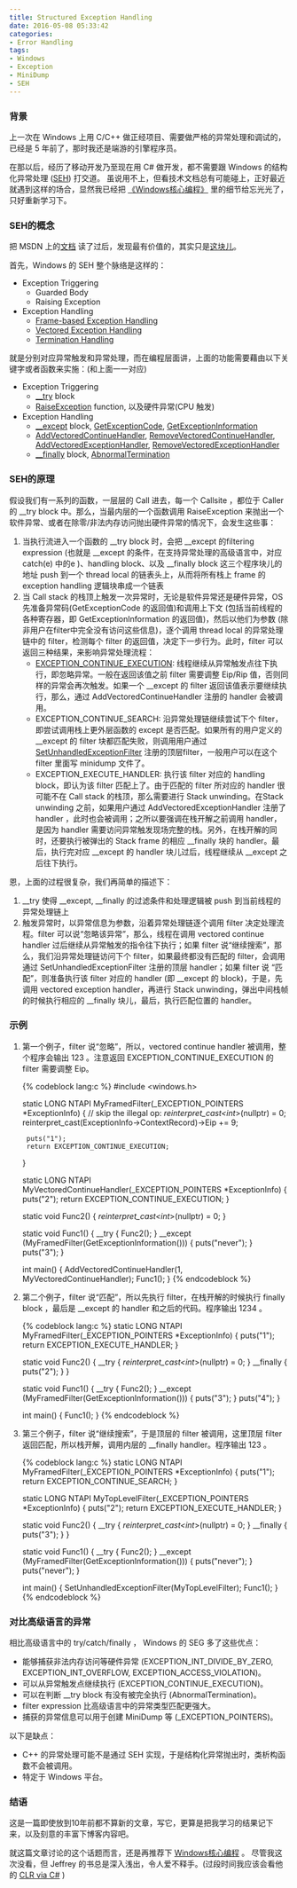 ```yaml
---
title: Structured Exception Handling
date: 2016-05-08 05:33:42
categories:
- Error Handling
tags:
- Windows
- Exception
- MiniDump
- SEH
---
```

### 背景
上一次在 Windows 上用 C/C++ 做正经项目、需要做严格的异常处理和调试的，已经是 5 年前了，那时我还是端游的引擎程序员。
<!-- more -->
在那以后，经历了移动开发乃至现在用 C# 做开发，都不需要跟 Windows 的结构化异常处理 ([SEH](https://zh.wikipedia.org/zh/%E7%BB%93%E6%9E%84%E5%8C%96%E5%BC%82%E5%B8%B8%E5%A4%84%E7%90%86)) 打交道。
虽说用不上，但看技术文档总有可能碰上，正好最近就遇到这样的场合，显然我已经把 [《Windows核心编程》](https://book.douban.com/subject/3235659/) 里的细节给忘光光了，只好重新学习下。


### SEH的概念
把 MSDN 上的[文档](https://msdn.microsoft.com/en-us/library/windows/desktop/ms680657%28v=vs.85%29.aspx) 读了过后，发现最有价值的，其实只是[这块儿](https://msdn.microsoft.com/en-us/library/windows/desktop/ms679270%28v=vs.85%29.aspx)。

首先，Windows 的 SEH 整个脉络是这样的：

+ Exception Triggering
    - Guarded Body
    - Raising Exception
+ Exception Handling
    - [Frame-based Exception Handling](https://msdn.microsoft.com/en-us/library/windows/desktop/ms679353%28v=vs.85%29.aspx)
    -  [Vectored Exception Handling](https://msdn.microsoft.com/en-us/library/windows/desktop/ms679270%28v=vs.85%29.aspx)
    -  [Termination Handling](https://msdn.microsoft.com/en-us/library/windows/desktop/ms681394%28v=vs.85%29.aspx)

就是分别对应异常触发和异常处理，而在编程层面讲，上面的功能需要藉由以下关键字或者函数来实施：(和上面一一对应)

+ Exception Triggering
    - [__try](https://msdn.microsoft.com/en-us/library/windows/desktop/ms679270%28v=vs.85%29.aspx) block
    - [RaiseException](https://msdn.microsoft.com/en-us/library/windows/desktop/ms680552%28v=vs.85%29.aspx) function, 以及硬件异常(CPU 触发)
+ Exception Handling
    - [__except](https://msdn.microsoft.com/en-us/library/windows/desktop/ms679270%28v=vs.85%29.aspx) block, [GetExceptionCode](https://msdn.microsoft.com/en-us/library/windows/desktop/ms679356%28v=vs.85%29.aspx),  [GetExceptionInformation](https://msdn.microsoft.com/en-us/library/windows/desktop/ms679357%28v=vs.85%29.aspx)
    - [AddVectoredContinueHandler](https://msdn.microsoft.com/en-us/library/windows/desktop/ms679273%28v=vs.85%29.aspx), [RemoveVectoredContinueHandler](https://msdn.microsoft.com/en-us/library/windows/desktop/ms680567%28v=vs.85%29.aspx), [AddVectoredExceptionHandler](https://msdn.microsoft.com/en-us/library/windows/desktop/ms679274%28v=vs.85%29.aspx), [RemoveVectoredExceptionHandler](https://msdn.microsoft.com/en-us/library/windows/desktop/ms680571%28v=vs.85%29.aspx) 
    - [__finally](https://msdn.microsoft.com/en-us/library/windows/desktop/ms679270%28v=vs.85%29.aspx) block, [AbnormalTermination](https://msdn.microsoft.com/en-us/library/windows/desktop/ms679265%28v=vs.85%29.aspx)


### SEH的原理
假设我们有一系列的函数，一层层的 Call 进去，每一个 Callsite ，都位于 Caller 的 __try block  中。那么，当最内层的一个函数调用 RaiseException 来抛出一个软件异常、或者在除零/非法内存访问抛出硬件异常的情况下，会发生这些事：

1. 当执行流进入一个函数的 __try block 时，会把 __except 的filtering expression (也就是 __except 的条件，在支持异常处理的高级语言中，对应 catch(e) 中的e )、handling block、以及 __finally block 这三个程序块儿的地址 push 到一个 thread local 的链表头上，从而将所有栈上 frame 的 exception handling 逻辑块串成一个链表
2.  当 Call stack 的栈顶上触发一次异常时，无论是软件异常还是硬件异常，OS 先准备异常码(GetExceptionCode 的返回值)和调用上下文 (包括当前线程的各种寄存器，即 GetExceptionInformation 的返回值)，然后以他们为参数 (除非用户在filter中完全没有访问这些信息)，逐个调用 thread local 的异常处理链中的 filter，检测每个 filter 的返回值，决定下一步行为。此时，filter 可以返回三种结果，来影响异常处理流程：
    + [EXCEPTION_CONTINUE_EXECUTION](https://msdn.microsoft.com/en-us/library/s58ftw19.aspx): 线程继续从异常触发点往下执行，即忽略异常。一般在返回该值之前 filter 需要调整 Eip/Rip 值，否则同样的异常会再次触发。如果一个 __except 的 filter 返回该值表示要继续执行，那么，通过 AddVectoredContinueHandler 注册的 handler 会被调用。
    +  EXCEPTION_CONTINUE_SEARCH: 沿异常处理链继续尝试下个 filter，即尝试调用栈上更外层函数的 except 是否匹配。如果所有的用户定义的 __except 的 filter 块都匹配失败，则调用用户通过 [SetUnhandledExceptionFilter](https://msdn.microsoft.com/en-us/library/windows/desktop/ms680634%28v=vs.85%29.aspx) 注册的顶层filter，一般用户可以在这个 filter 里面写 minidump 文件了。
    +  EXCEPTION_EXECUTE_HANDLER: 执行该 filter 对应的 handling block，即认为该 filter 匹配上了。由于匹配的 filter 所对应的 handler 很可能不在 Call stack 的栈顶，那么需要进行 Stack unwinding。在Stack unwinding 之前，如果用户通过 AddVectoredExceptionHandler 注册了 handler ，此时也会被调用；之所以要强调在栈开解之前调用 handler，是因为 handler 需要访问异常触发现场完整的栈。另外，在栈开解的同时，还要执行被弹出的 Stack frame 的相应 __finally 块的 handler。最后，执行完对应 __except 的 handler 块儿过后，线程继续从 __except 之后往下执行。
    
恩，上面的过程很复杂，我们再简单的描述下：

1. __try 使得 __except, __finally 的过滤条件和处理逻辑被 push 到当前线程的异常处理链上
2. 触发异常时，以异常信息为参数，沿着异常处理链逐个调用 filter 决定处理流程。filter 可以说“忽略该异常”，那么，线程在调用 vectored continue handler 过后继续从异常触发的指令往下执行；如果 filter 说“继续搜索”，那么，我们沿异常处理链访问下个 filter，如果最终都没有匹配的 filter，会调用通过 SetUnhandledExceptionFilter 注册的顶层 handler；如果 filter 说 “匹配”，则准备执行该 filter 对应的 handler (即 __except 的 block)，于是，先调用 vectored exception handler，再进行 Stack unwinding，弹出中间栈帧的时候执行相应的 __finally 块儿，最后，执行匹配位置的 handler。

### 示例

1. 第一个例子，filter 说“忽略”，所以，vectored continue handler 被调用，整个程序会输出 123 。注意返回 EXCEPTION_CONTINUE_EXECUTION 的 filter 需要调整 Eip。

    {% codeblock lang:c %}
    #include <windows.h>

    static LONG NTAPI MyFramedFilter(_EXCEPTION_POINTERS *ExceptionInfo) 
    {
        // skip the illegal op:  *reinterpret_cast<int*>(nullptr) = 0;
        reinterpret_cast<PCONTEXT>(ExceptionInfo->ContextRecord)->Eip += 9;

        puts("1");
        return EXCEPTION_CONTINUE_EXECUTION;
    }

    static LONG NTAPI MyVectoredContinueHandler(_EXCEPTION_POINTERS *ExceptionInfo) 
    {
        puts("2");
        return EXCEPTION_CONTINUE_EXECUTION;
    }

    static void Func2() 
    {
        *reinterpret_cast<int*>(nullptr) = 0;
    }

    static void Func1() 
    {
        __try 
        {
            Func2();
        } 
        __except (MyFramedFilter(GetExceptionInformation())) 
        {
            puts("never");
        }
        puts("3");
    }

    int main() 
    {
        AddVectoredContinueHandler(1, MyVectoredContinueHandler);
        Func1();
    }
    {% endcodeblock %}

2. 第二个例子，filter 说“匹配”，所以先执行 filter，在栈开解的时候执行 finally block ，最后是 __except 的 handler 和之后的代码。程序输出 1234 。

    {% codeblock lang:c %}
    static LONG NTAPI MyFramedFilter(_EXCEPTION_POINTERS *ExceptionInfo) 
    {
        puts("1");
        return EXCEPTION_EXECUTE_HANDLER;
    }

    static void Func2() 
    {
        __try 
        {
            *reinterpret_cast<int*>(nullptr) = 0;
        }
        __finally 
        {
            puts("2");
        }
    }

    static void Func1() 
    {
        __try 
        {
            Func2();
        } 
        __except (MyFramedFilter(GetExceptionInformation())) 
        {
            puts("3");
        }
        puts("4");
    }

    int main() 
    {
        Func1();
    }
    {% endcodeblock %}

3. 第三个例子，filter 说“继续搜索”，于是顶层的 filter 被调用，这里顶层 filter 返回匹配，所以栈开解，调用内层的 __finally handler。程序输出 123 。

    {% codeblock lang:c %}
    static LONG NTAPI MyFramedFilter(_EXCEPTION_POINTERS *ExceptionInfo) 
    {
        puts("1");
        return EXCEPTION_CONTINUE_SEARCH;
    }

    static LONG NTAPI MyTopLevelFilter(_EXCEPTION_POINTERS *ExceptionInfo)
    {
        puts("2");
        return EXCEPTION_EXECUTE_HANDLER;
    }

    static void Func2() 
    {
        __try 
        {
            *reinterpret_cast<int*>(nullptr) = 0;
        }
        __finally 
        {
            puts("3");
        }
    }

    static void Func1() 
    {
        __try 
        {
            Func2();
        } 
        __except (MyFramedFilter(GetExceptionInformation())) 
        {
            puts("never");
        }
        puts("never");
    }

    int main() 
    {
        SetUnhandledExceptionFilter(MyTopLevelFilter);
        Func1();
    }
    {% endcodeblock %}


### 对比高级语言的异常
相比高级语言中的 try/catch/finally ， Windows 的 SEG 多了这些优点：

+ 能够捕获非法内存访问等硬件异常 (EXCEPTION_INT_DIVIDE_BY_ZERO, EXCEPTION_INT_OVERFLOW, EXCEPTION_ACCESS_VIOLATION)。
+ 可以从异常触发点继续执行 (EXCEPTION_CONTINUE_EXECUTION)。
+ 可以在判断 __try block 有没有被完全执行 (AbnormalTermination)。
+ filter expression 比高级语言中的异常类型匹配更强大。
+ 捕获的异常信息可以用于创建 MiniDump 等 (_EXCEPTION_POINTERS)。

以下是缺点：

+ C++ 的异常处理可能不是通过 SEH 实现，于是结构化异常抛出时，类析构函数不会被调用。
+ 特定于 Windows 平台。


### 结语
这是一篇即使放到10年前都不算新的文章，写它，更算是把我学习的结果记下来，以及刻意的丰富下博客内容吧。

就这篇文章讨论的这个话题而言，还是再推荐下 [Windows核心编程](https://book.douban.com/subject/3235659/) 。
尽管我这次没看，但 Jeffrey 的书总是深入浅出，令人爱不释手。(过段时间我应该会看他的 [CLR via C#](https://book.douban.com/subject/4112979/) )